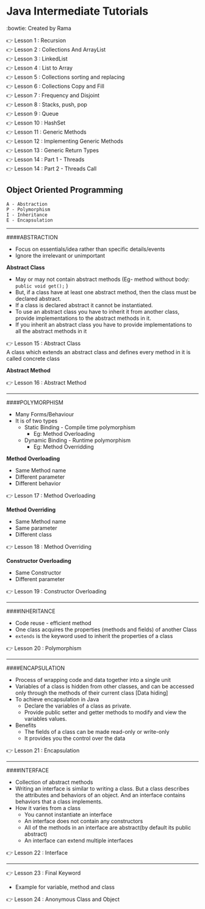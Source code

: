 # Java Intermediate Tutorials 
:bowtie: Created by Rama

:point_right: Lesson 1  : Recursion<br />
:point_right: Lesson 2  : Collections And ArrayList<br />
:point_right: Lesson 3  : LinkedList<br />
:point_right: Lesson 4  : List to Array<br />
:point_right: Lesson 5  : Collections sorting and replacing<br />
:point_right: Lesson 6  : Collections Copy and Fill<br />
:point_right: Lesson 7  : Frequency and Disjoint<br />
:point_right: Lesson 8  : Stacks, push, pop<br />
:point_right: Lesson 9  : Queue<br />
:point_right: Lesson 10 : HashSet<br />
:point_right: Lesson 11 : Generic Methods<br />
:point_right: Lesson 12 : Implementing Generic Methods<br />
:point_right: Lesson 13 : Generic Return Types<br />
:point_right: Lesson 14 : Part 1 - Threads<br />
:point_right: Lesson 14 : Part 2 - Threads Call<br />

## Object Oriented Programming
	A - Abstraction
	P - Polymorphism
	I - Inheritance
	E - Encapsulation
	
------	
####ABSTRACTION 
* Focus on essentials/idea rather than specific details/events
* Ignore the irrelevant or unimportant

**Abstract Class**
* May or may not contain abstract methods (Eg- method without body: ```public void get();```  )
* But, if a class have at least one abstract method, then the class must be declared abstract.
* If a class is declared abstract it cannot be instantiated.
* To use an abstract class you have to inherit it from another class, provide implementations to the abstract methods in it.
* If you inherit an abstract class you have to provide implementations to all the abstract methods in it

:point_right: Lesson 15 : Abstract Class<br />
	A class which extends an abstract class and defines every method in it is called concrete class 

**Abstract Method**

:point_right: Lesson 16 : Abstract Method<br />

------
####POLYMORPHISM 
* Many Forms/Behaviour
* It is of two types
	* Static Binding - Compile time polymorphism 
		* Eg: Method Overloading
	* Dynamic Binding - Runtime polymorphism
		* Eg: Method Overridding

**Method Overloading**
* Same Method name
* Different parameter
* Different behavior

:point_right: Lesson 17 : Method Overloading <br />

**Method Overriding**
* Same Method name
* Same parameter
* Different class

:point_right: Lesson 18 : Method Overriding <br />

**Constructor Overloading**
* Same Constructor
* Different parameter

:point_right: Lesson 19 : Constructor Overloading <br />

------
####INHERITANCE 
* Code reuse - efficient method
* One class acquires the properties (methods and fields) of another Class
* ```extends``` is the keyword used to inherit the properties of a class

:point_right: Lesson 20 : Polymorphism <br />

------
####ENCAPSULATION 
* Process of wrapping code and data together into a single unit
* Variables of a class is hidden from other classes, and can be accessed only through the methods of their current class [Data hiding]
* To achieve encapsulation in Java
	* Declare the variables of a class as private.
	* Provide public setter and getter methods to modify and view the variables values.
* Benefits
	* The fields of a class can be made read-only or write-only
	* It provides you the control over the data

:point_right: Lesson 21 : Encapsulation <br />

------
####INTERFACE 
* Collection of abstract methods
* Writing an interface is similar to writing a class. But a class describes the attributes and behaviors of an object. And an interface contains behaviors that a class implements.
* How it varies from a class
	* You cannot instantiate an interface
	* An interface does not contain any constructors
	* All of the methods in an interface are abstract(by default its public abstract)
	* An interface can extend multiple interfaces

:point_right: Lesson 22 : Interface <br />

------
:point_right: Lesson 23 : Final Keyword <br />
* Example for variable, method and class

:point_right: Lesson 24 : Anonymous Class and Object <br />
